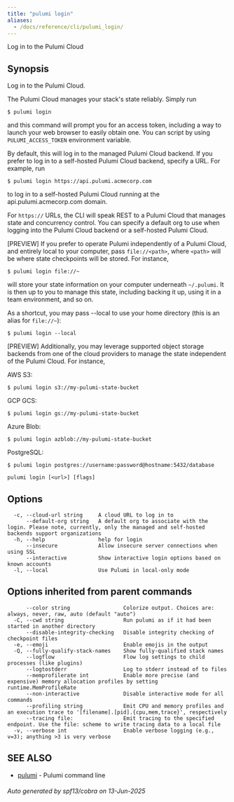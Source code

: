 ```yaml
---
title: "pulumi login"
aliases:
  - /docs/reference/cli/pulumi_login/
---
```




Log in to the Pulumi Cloud

## Synopsis

Log in to the Pulumi Cloud.

The Pulumi Cloud manages your stack's state reliably. Simply run

    $ pulumi login

and this command will prompt you for an access token, including a way to launch your web browser to
easily obtain one. You can script by using `PULUMI_ACCESS_TOKEN` environment variable.

By default, this will log in to the managed Pulumi Cloud backend.
If you prefer to log in to a self-hosted Pulumi Cloud backend, specify a URL. For example, run

    $ pulumi login https://api.pulumi.acmecorp.com

to log in to a self-hosted Pulumi Cloud running at the api.pulumi.acmecorp.com domain.

For `https://` URLs, the CLI will speak REST to a Pulumi Cloud that manages state and concurrency control.
You can specify a default org to use when logging into the Pulumi Cloud backend or a self-hosted Pulumi Cloud.

[PREVIEW] If you prefer to operate Pulumi independently of a Pulumi Cloud, and entirely local to your computer,
pass `file://<path>`, where `<path>` will be where state checkpoints will be stored. For instance,

    $ pulumi login file://~

will store your state information on your computer underneath `~/.pulumi`. It is then up to you to
manage this state, including backing it up, using it in a team environment, and so on.

As a shortcut, you may pass --local to use your home directory (this is an alias for `file://~`):

    $ pulumi login --local

[PREVIEW] Additionally, you may leverage supported object storage backends from one of the cloud providers to manage the state independent of the Pulumi Cloud. For instance,

AWS S3:

    $ pulumi login s3://my-pulumi-state-bucket

GCP GCS:

    $ pulumi login gs://my-pulumi-state-bucket

Azure Blob:

    $ pulumi login azblob://my-pulumi-state-bucket

PostgreSQL:

    $ pulumi login postgres://username:password@hostname:5432/database


```
pulumi login [<url>] [flags]
```

## Options

```
  -c, --cloud-url string     A cloud URL to log in to
      --default-org string   A default org to associate with the login. Please note, currently, only the managed and self-hosted backends support organizations
  -h, --help                 help for login
      --insecure             Allow insecure server connections when using SSL
      --interactive          Show interactive login options based on known accounts
  -l, --local                Use Pulumi in local-only mode
```

## Options inherited from parent commands

```
      --color string                 Colorize output. Choices are: always, never, raw, auto (default "auto")
  -C, --cwd string                   Run pulumi as if it had been started in another directory
      --disable-integrity-checking   Disable integrity checking of checkpoint files
  -e, --emoji                        Enable emojis in the output
  -Q, --fully-qualify-stack-names    Show fully-qualified stack names
      --logflow                      Flow log settings to child processes (like plugins)
      --logtostderr                  Log to stderr instead of to files
      --memprofilerate int           Enable more precise (and expensive) memory allocation profiles by setting runtime.MemProfileRate
      --non-interactive              Disable interactive mode for all commands
      --profiling string             Emit CPU and memory profiles and an execution trace to '[filename].[pid].{cpu,mem,trace}', respectively
      --tracing file:                Emit tracing to the specified endpoint. Use the file: scheme to write tracing data to a local file
  -v, --verbose int                  Enable verbose logging (e.g., v=3); anything >3 is very verbose
```

## SEE ALSO

* [pulumi](/docs/iac/cli/commands/pulumi/)	 - Pulumi command line

###### Auto generated by spf13/cobra on 13-Jun-2025
